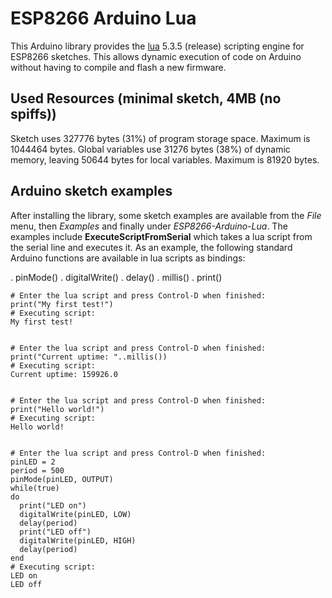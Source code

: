 # ESP8266 Arduino Lua

This Arduino library provides the [lua](https://www.lua.org/) 5.3.5 (release) scripting engine for ESP8266 sketches. This allows dynamic execution of code on Arduino without having to compile and flash a new firmware. 

## Used Resources (minimal sketch, 4MB (no spiffs))

Sketch uses 327776 bytes (31%) of program storage space. Maximum is 1044464 bytes.
Global variables use 31276 bytes (38%) of dynamic memory, leaving 50644 bytes for local variables. Maximum is 81920 bytes.


## Arduino sketch examples

After installing the library, some sketch examples are available from the *File* menu, then *Examples* and finally under *ESP8266-Arduino-Lua*. The examples include **ExecuteScriptFromSerial** which takes a lua script from the serial line and executes it. As an example, the following standard Arduino functions are available in lua scripts as bindings:

. pinMode()
. digitalWrite()
. delay()
. millis()
. print()

```
# Enter the lua script and press Control-D when finished:
print("My first test!")
# Executing script:
My first test!


# Enter the lua script and press Control-D when finished:
print("Current uptime: "..millis())
# Executing script:
Current uptime: 159926.0


# Enter the lua script and press Control-D when finished:
print("Hello world!")
# Executing script:
Hello world!


# Enter the lua script and press Control-D when finished:
pinLED = 2
period = 500
pinMode(pinLED, OUTPUT)
while(true)
do
  print("LED on")
  digitalWrite(pinLED, LOW)
  delay(period)
  print("LED off")
  digitalWrite(pinLED, HIGH)
  delay(period)
end
# Executing script:
LED on
LED off
```
